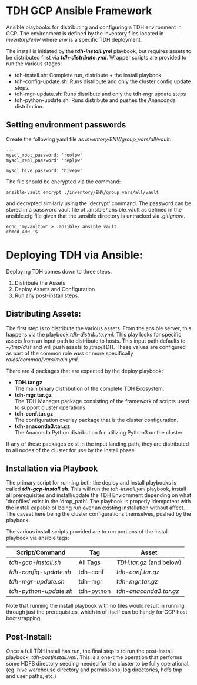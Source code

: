 TDH GCP Ansible Framework
=========================

Ansible playbooks for distributing and configuring a TDH environment in GCP. 
The environment is defined by the inventory files located in 
*inventory/env/* where *env* is a specific TDH deployment.

The install is initiated by the ***tdh-install.yml*** playbook, but requires 
assets to be distributed first via ***tdh-distribute.yml***. Wrapper scripts 
are provided to run the various stages:

- tdh-install.sh:  Complete run, distribute + the install playbook.
- tdh-config-update.sh:  Runs distribute and only the cluster config update steps.
- tdh-mgr-update.sh: Runs distribute and only the tdh-mgr update steps
- tdh-python-update.sh: Runs distribute and pushes the Ananconda distribution.


## Setting environment passwords

Create the following yaml file as *inventory/ENV/group_vars/all/vault*:
```
---
mysql_root_password: 'rootpw'
mysql_repl_password' 'replpw'

mysql_hive_password: 'hivepw'
```

The file should be encrypted via the command:
```
ansible-vault encrypt ./inventory/ENV/group_vars/all/vault
```
and decrypted similarly using the 'decrypt' command. The password can be stored
in a password vault file of .ansible/.ansible_vault as defined in the ansible.cfg
file given that the .ansible directory is untracked via *.gitignore*.
```
echo 'myvaultpw' > .ansible/.ansible_vault
chmod 400 !$
```


# Deploying TDH via Ansible:

Deploying TDH comes down to three steps. 
1) Distribute the Assets 
2) Deploy Assets and Configuration 
3) Run any post-install steps.

## Distributing Assets:

  The first step is to distribute the various assets. From the ansible server,
  this happens via the playbook *tdh-distribute.yml*. This play looks for specific 
  assets from an input path to distribute to hosts. This input path defaults 
  to *~/tmp/dist* and will push assets to /tmp/TDH. These values are configured as 
  part of the common role *vars* or more specifically *roles/common/vars/main.yml*.

There are 4 packages that are expected by the deploy playbook:

* **TDH.tar.gz**  
  The main binary distribution of the complete TDH Ecosystem.
* **tdh-mgr.tar.gz**  
  The TDH Manager package consisting of the framework of scripts used to support 
  cluster operations.
* **tdh-conf.tar.gz**  
  The configuration overlay package that is the cluster configuration.
* **tdh-anaconda3.tar.gz**  
  The Anaconda Python distribution for utilizing Python3 on the cluster.

If any of these packages exist in the input landing path, they are distributed to 
all nodes of the cluster for use by the install phase.


## Installation via Playbook

The primary script for running both the deploy and install playbooks is called
***tdh-gcp-install.sh***.  This will run the *tdh-install.yml* playbook, install
all prerequisites and install/update the TDH Enviornment depending on what 
'dropfiles' exist in the 'drop_path'. The playbook is properly idempotent with
the install capable of being run over an existing installation without affect. 
The caveat here being the cluster configurations themselves, pushed by the 
playbook. 
 
The various install scripts provided are to run portions of the install playbook 
via ansible tags:

|    Script/Command      |    Tag     |        Asset            |
| ---------------------- | ---------- | ----------------------- |
| *tdh-gcp-install.sh*   |  All Tags  | *TDH.tar.gz* (and below)|
| *tdh-config-update.sh* | tdh-conf   | *tdh-conf.tar.gz*       |
| *tdh-mgr-update.sh*    | tdh-mgr    | *tdh-mgr.tar.gz*        |
| *tdh-python-update.sh* | tdh-python | *tdh-anaconda3.tar.gz*  |

Note that running the install playbook with no files would result in running 
through just the prerequisites, which in of itself can be handy for GCP host 
bootstrapping.


## Post-Install:

Once a full TDH install has run, the final step is to run the post-install playbook, 
*tdh-postinstall.yml*. This is a one-time operation that performs some HDFS directory 
seeding needed for the cluster to be fully operational. (eg. hive warehouse directory 
and permissions, log directories, hdfs tmp and user paths, etc.)

